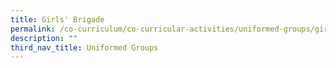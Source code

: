```yaml
---
title: Girls' Brigade
permalink: /co-curriculum/co-curricular-activities/uniformed-groups/girls-brigade/
description: ""
third_nav_title: Uniformed Groups
---
```

